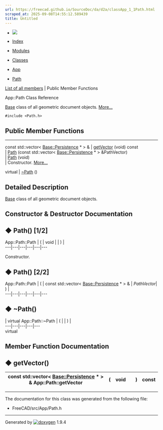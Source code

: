 ```yaml
---
url: https://freecad.github.io/SourceDoc/da/d2a/classApp_1_1Path.html
scraped_at: 2025-09-08T14:55:12.589439
title: Untitled
---
```


  * [ ![](https://www.freecad.org/svg/logo-freecad.svg) ](https://freecadweb.org "FreeCAD")
  * [Index](../../index.html "Index")
  * [Modules](../../modules.html "Modules list")
  * [Classes](../../annotated.html "Annotated list")

  * [App](../../dd/dc2/namespaceApp.html)
  * [Path](../../da/d2a/classApp_1_1Path.html)

[List of all members](../../d9/d39/classApp_1_1Path-members.html) | Public Member Functions

App::Path Class Reference

[Base](../../db/d07/namespaceBase.html "Basic structures used by other FreeCAD
components \(C++ API\)") class of all geometric document objects.
[More...](../../da/d2a/classApp_1_1Path.html#details)

`#include <Path.h>`

##  Public Member Functions  
  
---  
const std::vector< [Base::Persistence](../../d9/d25/classBase_1_1Persistence.html) * > & | [getVector](../../da/d2a/classApp_1_1Path.html#abba9f69b0f6f1c06f494fe04a95fd36e) (void) const  
| [Path](../../da/d2a/classApp_1_1Path.html#a6872353e8d6064710290191a39ae8934)
(const std::vector<
[Base::Persistence](../../d9/d25/classBase_1_1Persistence.html) * >
&PathVector)  
| [Path](../../da/d2a/classApp_1_1Path.html#a4b95509490a99e5db7cd8ac0f16e24e7)
(void)  
| Constructor.
[More...](../../da/d2a/classApp_1_1Path.html#a4b95509490a99e5db7cd8ac0f16e24e7)  
  
virtual | [~Path](../../da/d2a/classApp_1_1Path.html#a118499ee6f5df5bc230394d1efb1f4ae) ()  
  
## Detailed Description

[Base](../../db/d07/namespaceBase.html "Basic structures used by other FreeCAD
components \(C++ API\)") class of all geometric document objects.

## Constructor & Destructor Documentation

## ◆ Path() [1/2]

App::Path::Path  | ( | void  | | ) |   
---|---|---|---|---|---  
  
Constructor.

## ◆ Path() [2/2]

App::Path::Path  | ( | const std::vector< [Base::Persistence](../../d9/d25/classBase_1_1Persistence.html) * > & | _PathVector_| ) |   
---|---|---|---|---|---  
  
## ◆ ~Path()

| virtual App::Path::~Path  | ( | | ) |   
---|---|---|---|---  
virtual  
  
## Member Function Documentation

## ◆ getVector()

const std::vector< [Base::Persistence](../../d9/d25/classBase_1_1Persistence.html) * > & App::Path::getVector  | ( | void  | | ) |  const  
---|---|---|---|---|---  
  
* * *

The documentation for this class was generated from the following file:

  * FreeCAD/src/App/Path.h

* * *

Generated by
[![doxygen](../../doxygen.svg)](https://www.doxygen.org/index.html) 1.9.4


